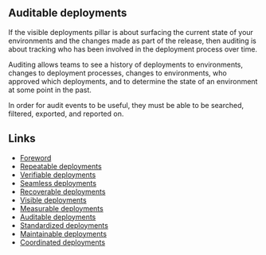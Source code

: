 ## Auditable deployments

If the visible deployments pillar is about surfacing the current state of your environments and the changes made as part of the release, then auditing is about tracking who has been involved in the deployment process over time.

Auditing allows teams to see a history of deployments to environments, changes to deployment processes, changes to environments, who approved which deployments, and to determine the state of an environment at some point in the past.

In order for audit events to be useful, they must be able to be searched, filtered, exported, and reported on.

## Links
* [Foreword](../chapter0/index.md)
* [Repeatable deployments](../chapter1/index.md)
* [Verifiable deployments](../chapter2/index.md)
* [Seamless deployments](../chapter3/index.md)
* [Recoverable deployments](../chapter4/index.md)
* [Visible deployments](../chapter5/index.md)
* [Measurable deployments](../chapter6/index.md)
* [Auditable deployments](../chapter7/index.md)
* [Standardized deployments](../chapter8/index.md)
* [Maintainable deployments](../chapter9/index.md)
* [Coordinated deployments](../chapter10/index.md)